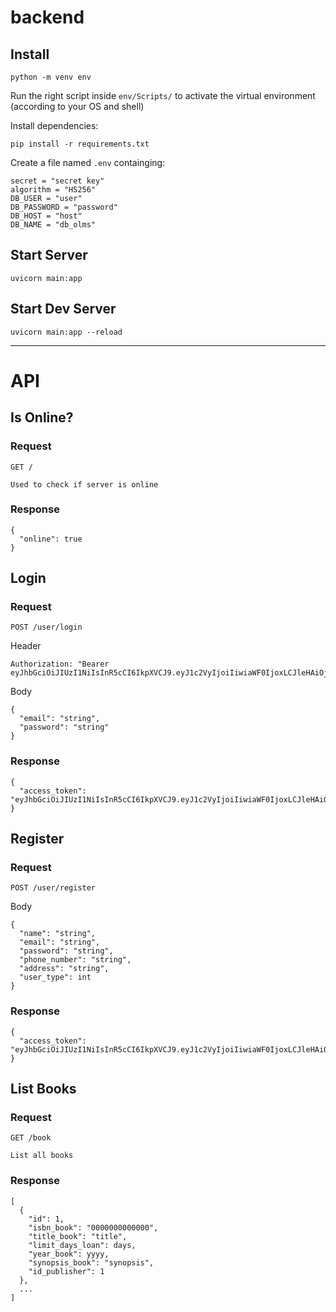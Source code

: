 # backend

## Install

    python -m venv env

Run the right script inside `env/Scripts/` to activate the virtual environment (according to your OS and shell)

Install dependencies:

    pip install -r requirements.txt

Create a file named `.env` containging:

    secret = "secret key"
    algorithm = "HS256"
    DB_USER = "user"
    DB_PASSWORD = "password"
    DB_HOST = "host"
    DB_NAME = "db_olms"

## Start Server

    uvicorn main:app

## Start Dev Server

    uvicorn main:app --reload

----------

# API

## Is Online?

### Request

`GET /`

    Used to check if server is online

### Response
    {
      "online": true
    }

## Login

### Request

`POST /user/login`

Header

    Authorization: "Bearer eyJhbGciOiJIUzI1NiIsInR5cCI6IkpXVCJ9.eyJ1c2VyIjoiIiwiaWF0IjoxLCJleHAiOjF9.EDlEYFy92fI9WBNCYyyLZkr7xUq4UyOfNMV3Akm1sn8"

Body

    {
      "email": "string",
      "password": "string"
    }

### Response
    {
      "access_token": "eyJhbGciOiJIUzI1NiIsInR5cCI6IkpXVCJ9.eyJ1c2VyIjoiIiwiaWF0IjoxLCJleHAiOjF9.EDlEYFy92fI9WBNCYyyLZkr7xUq4UyOfNMV3Akm1sn8"
    }

## Register

### Request

`POST /user/register`

Body

    {
      "name": "string",
      "email": "string",
      "password": "string",
      "phone_number": "string",
      "address": "string",
      "user_type": int
    }

### Response
    {
      "access_token": "eyJhbGciOiJIUzI1NiIsInR5cCI6IkpXVCJ9.eyJ1c2VyIjoiIiwiaWF0IjoxLCJleHAiOjF9.EDlEYFy92fI9WBNCYyyLZkr7xUq4UyOfNMV3Akm1sn8"
    }

## List Books

### Request

`GET /book`

    List all books

### Response
    [
      {
        "id": 1,
        "isbn_book": "0000000000000",
        "title_book": "title",
        "limit_days_loan": days,
        "year_book": yyyy,
        "synopsis_book": "synopsis",
        "id_publisher": 1
      },
      ...
    ]
